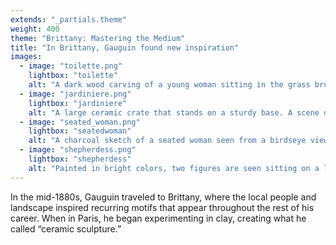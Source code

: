 ```yaml
---
extends: "_partials.theme"
weight: 400
theme: "Brittany: Mastering the Medium"
title: "In Brittany, Gauguin found new inspiration"
images:
  - image: "toilette.png"
    lightbox: "toilette"
    alt: "A dark wood carving of a young woman sitting in the grass brushing her hair. The shiny wood reflects light on the curve of the carving. A tree is just seen on the right edge of the piece."
  - image: "jardiniere.png"
    lightbox: "jardiniere"
    alt: "A large ceramic crate that stands on a sturdy base. A scene of a woman on a farm is carved and painted on the front. She is sitting in the grass holding a stick. A black dog and a white duck stand nearby, near a small wooden fence. A large, bright green field of rolling hills is seen in the background."
  - image: "seated_woman.png"
    lightbox: "seatedwoman"
    alt: "A charcoal sketch of a seated woman seen from a birdseye view. She is looking towards the sky, though we can't see her face. She wears an apron and a small wrap on her head. A small sketch of her hand resting on the ground is seen on the right. In the upper right is text in French, along with the numbers 99."
  - image: "shepherdess.png"
    lightbox: "shepherdess"
    alt: "Painted in bright colors, two figures are seen sitting on a ledge overlooking brown and white sheep grazing on a farm atop a hill. Painterly brushstrokes of simplified forms in orange and green cover the trees and the roof of a barn is seen below. A view of the valley is seen in the background with mountains in the far distance."
---
```


In the mid-1880s, Gauguin traveled to Brittany, where the local people and landscape inspired recurring motifs that appear throughout the rest of his career. When in Paris, he began experimenting in clay, creating what he called “ceramic sculpture.”
